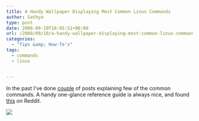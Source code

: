 ```yaml
---
title: A Handy Wallpaper Displaying Most Common Linux Commands
author: Sathya
type: post
date: 2008-09-10T18:05:51+00:00
url: /2008/09/10/a-handy-wallpaper-displaying-most-common-linux-commands/
categories:
  - "Tips &amp; How-To's"
tags:
  - commands
  - linux


---
```

In the past I've done [couple][1] of posts explaining few of the common commands. A handy one-glance reference guide is always nice, and found [this](https://www.reddit.com/r/programming/comments/ddaak/linux_commands_wallpaper_hires/) on Reddit.

![][3]

 [1]: https://sathyasays.com/tags/commands/
 [2]: https://sindhu.tumblr.com/post/49007102/wallpaper-linux-unix-command-guide
 [3]: http://i.imgur.com/CJkR9.png
